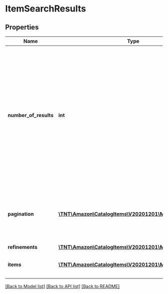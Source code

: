 # ItemSearchResults

## Properties
Name | Type | Description | Notes
------------ | ------------- | ------------- | -------------
**number_of_results** | **int** | The estimated total number of products matched by the search query (only results up to the page count limit will be returned per request regardless of the number found).  Note: The maximum number of items (ASINs) that can be returned and paged through is 1000. | 
**pagination** | [**\TNT\Amazon\CatalogItems\V20201201\Model\Pagination**](Pagination.md) | If available, the nextToken and/or previousToken values required to return paginated results. | 
**refinements** | [**\TNT\Amazon\CatalogItems\V20201201\Model\Refinements**](Refinements.md) |  | 
**items** | [**\TNT\Amazon\CatalogItems\V20201201\Model\Item[]**](Item.md) | A list of items from the Amazon catalog. | 

[[Back to Model list]](../README.md#documentation-for-models) [[Back to API list]](../README.md#documentation-for-api-endpoints) [[Back to README]](../README.md)


